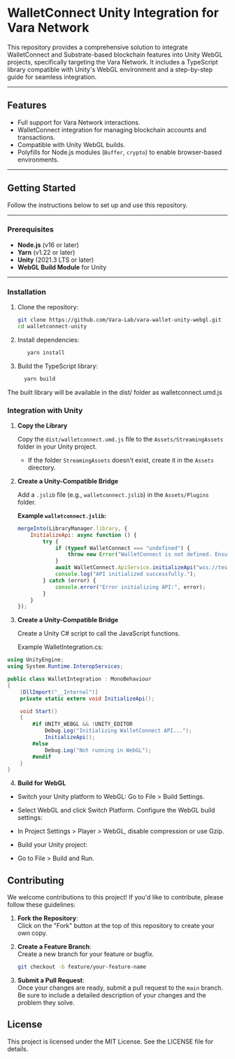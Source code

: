 # **WalletConnect Unity Integration for Vara Network**

This repository provides a comprehensive solution to integrate WalletConnect and Substrate-based blockchain features into Unity WebGL projects, specifically targeting the Vara Network. It includes a TypeScript library compatible with Unity's WebGL environment and a step-by-step guide for seamless integration.

---

## **Features**
- Full support for Vara Network interactions.
- WalletConnect integration for managing blockchain accounts and transactions.
- Compatible with Unity WebGL builds.
- Polyfills for Node.js modules (`Buffer`, `crypto`) to enable browser-based environments.

---

## **Getting Started**

Follow the instructions below to set up and use this repository.

---

### **Prerequisites**
- **Node.js** (v16 or later)
- **Yarn** (v1.22 or later)
- **Unity** (2021.3 LTS or later)
- **WebGL Build Module** for Unity

---

### **Installation**

1. Clone the repository:
   ```bash
   git clone https://github.com/Vara-Lab/vara-wallet-unity-webgl.git
   cd walletconnect-unity
   ```
2. Install dependencies:
   ```bash
      yarn install
   ```
3. Build the TypeScript library:
   ```bash
     yarn build
   ```
The built library will be available in the dist/ folder as walletconnect.umd.js

### **Integration with Unity**

1. **Copy the Library**

   Copy the `dist/walletconnect.umd.js` file to the `Assets/StreamingAssets` folder in your Unity project.

   - If the folder `StreamingAssets` doesn’t exist, create it in the `Assets` directory.

2. **Create a Unity-Compatible Bridge**

   Add a `.jslib` file (e.g., `walletconnect.jslib`) in the `Assets/Plugins` folder.

   **Example `walletconnect.jslib`:**
   ```javascript
   mergeInto(LibraryManager.library, {
       InitializeApi: async function () {
           try {
               if (typeof WalletConnect === "undefined") {
                   throw new Error("WalletConnect is not defined. Ensure walletconnect.umd.js is loaded.");
               }
               await WalletConnect.ApiService.initializeApi("wss://testnet.vara.network");
               console.log("API initialized successfully.");
           } catch (error) {
               console.error("Error initializing API:", error);
           }
       }
   });

   ```

2. **Create a Unity-Compatible Bridge**

   Create a Unity C# script to call the JavaScript functions.

   Example WalletIntegration.cs:

```csharp
using UnityEngine;
using System.Runtime.InteropServices;

public class WalletIntegration : MonoBehaviour
{
    [DllImport("__Internal")]
    private static extern void InitializeApi();

    void Start()
    {
        #if UNITY_WEBGL && !UNITY_EDITOR
            Debug.Log("Initializing WalletConnect API...");
            InitializeApi();
        #else
            Debug.Log("Not running in WebGL");
        #endif
    }
}

```

4. **Build for WebGL**
  - Switch your Unity platform to WebGL:
    Go to File > Build Settings.
  - Select WebGL and click Switch Platform.
    Configure the WebGL build settings:

  - In Project Settings > Player > WebGL, disable compression or use Gzip.
  
  - Build your Unity project:

  - Go to File > Build and Run.

## Contributing

We welcome contributions to this project! If you'd like to contribute, please follow these guidelines:

1. **Fork the Repository**:  
   Click on the "Fork" button at the top of this repository to create your own copy.

2. **Create a Feature Branch**:  
   Create a new branch for your feature or bugfix.

   ```bash
   git checkout -b feature/your-feature-name
   ```

3. **Submit a Pull Request**:  
   Once your changes are ready, submit a pull request to the `main` branch. Be sure to include a detailed description of your changes and the problem they solve.

## License

This project is licensed under the MIT License. See the LICENSE file for details.
